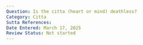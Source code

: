 ```yaml
---
Question: Is the citta (heart or mind) deathless?
Category: Citta
Sutta References:
Date Entered: March 17, 2025
Review Status: Not started
---
```

